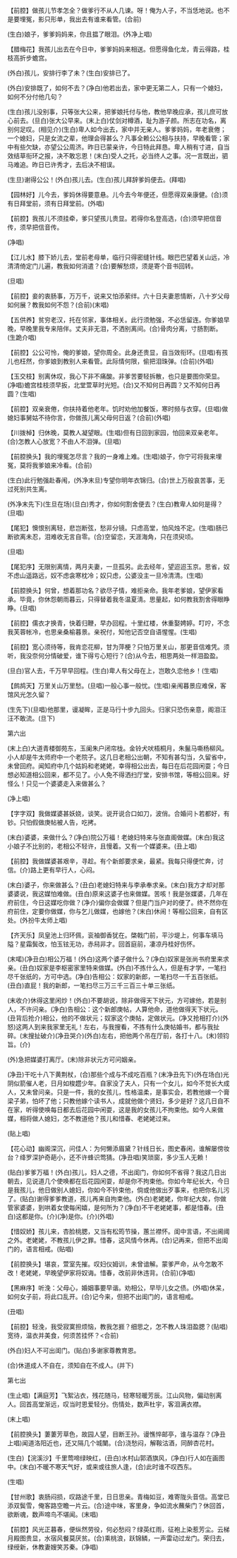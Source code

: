 <!-- { "loadSidebar": true } -->
【前腔】做孩儿节孝怎全？做爹行不从人几谏。呀！俺为人子，不当恁地说。也不是要埋冤，影只形单，我出去有谁来看管。(合前)

(生白)娘子，爹爹妈妈来，你且揾了眼泪。(外净上唱)

【腊梅花】我孩儿出去在今日中，爹爹妈妈来相送。但愿得鱼化龙，青云得路，桂枝高折步蟾宫。

(外白)孩儿，安排行李了未？(生白)安排已了。

(外白)安排既了，如何不去？(净白)他若出去，家中更无第二人，只有一个媳妇，如何不分付他几句？

(生白)孩儿没别事，只等张大公来，把爹娘托付与他，教他早晚应承，孩儿庶可放心前去。(旦白)张大公早来。(末上白)仗剑对樽酒，耻为游子颜。所志在功名，离别何足叹。(相见介)(生白)卑人如今出去，家中并无亲人。爹爹妈妈，年老衰倦；一个媳妇，只是女流之辈，他理会得甚么？凡事全赖公公相与扶持，早晚看管；家中有些欠缺，亦望公公周济。昨日已蒙亲许，今日特此拜恳。卑人稍有寸进，自当效结草衔环之报，决不敢忘恩！(末白)受人之托，必当终人之事。况一言既出，驷马难追。昨日已许秀才，去后决不相误。

(生旦)谢得公公！(外白)孩儿去。(生白)孩儿拜辞爹妈便去。(拜唱)

【园林好】儿今去，爹妈休得要意悬。儿今去今年便还，但愿得双亲康健。(合)须有日拜堂前，须有日拜堂前。(外唱)

【前腔】我孩儿不须挂牵，爹只望孩儿贵显。若得你名登高选，(合)须早把信音传，须早把信音传。

(净唱)

【江儿水】膝下娇儿去，堂前老母单，临行只得密缝针线。眼巴巴望着关山远，冷清清倚定门儿遍，教我如何消遣？(合)要解愁烦，须是寄个音书回转。

(旦唱)

【前腔】妾的衷肠事，万万千，说来又怕添萦绊。六十日夫妻恩情断，八十岁父母如何展？教我如何不怨？(合前)(末唱)

【五供养】贫穷老汉，托在邻家，事体相关。此行须勉强，不必恁留连。你爹娘早晚，早晚里我专来陪伴。丈夫非无泪，不洒别离间。(合)骨肉分离，寸肠割断。(生跪介唱)

【前腔】公公可怜，俺的爹娘，望你周全。此身还贵显，自当效衔环。(旦唱)有孩儿也枉然，你爹娘到教别人来看管。此际情何限，偷把泪珠弹。(合前)(外唱)

【玉交枝】别离休叹，我心下非不痛酸。非爹苦要轻拆散，也只是要图你荣显。(净唱)蟾宫桂枝须早扳，北堂萱草时光短。(合)又不知何日再圆？又不知何日再圆？(生唱)

【前腔】双亲衰倦，你扶持着他老年。饥时劝他加餐饭，寒时频与衣穿。(旦唱)做媳妇事舅姑不待你言，你做孩儿离父母何日返？(合前)(外唱)

【川拨棹】归休晚，莫教人凝望眼。(生唱)但有日回到家园，怕回来双亲老年。(合)怎教人心放宽？不由人不泪弹。(旦唱)

【前腔换头】我的埋冤怎尽言？我的一身难上难。(生唱)娘子，你宁可将我来埋冤，莫将我爹娘来冷看。(合前)

(生白)此行勉强赴春闱，(外净末旦)专望你明年衣锦归。(合)世上万般哀苦事，无过死别共生离。

(外净末先下)(生旦在场)(旦白)秀才，你如何割舍便去？(生白)教卑人如何是得？(旦唱)

【尾犯】懊恨别离轻，悲岂断弦，愁非分镜。只虑高堂，怕风烛不定。(生唱)肠已断欲离未忍，泪难收无言自零。(合)空留恋，天涯海角，只在须臾顷。

(旦唱)

【尾犯序】无限别离情，两月夫妻，一旦孤另。此去经年，望迢迢玉京。思省，奴不虑山遥路远，奴不虑衾寒枕冷；奴只虑，公婆没主一旦冷清清。(生唱)

【前腔换头】何曾，想着那功名？欲尽子情，难拒亲命。我年老爹娘，望伊家看承。毕竟，你休怨朝雨暮云，只得替着我冬温夏淸。思量起，如何教我割舍得眼睁睁。(旦唱)

【前腔】儒衣才换青，快着归鞭，早办回程。十里红楼，休重娶娉婷。叮咛，不念我芙蓉帐冷，也思亲桑榆暮景。亲祝付，知他记否空自语惺惺。(生唱)

【前腔】宽心须待等，我肯恋花柳，甘为萍梗？只怕万里关山，那更音信难凭。须听，我没奈何分情破爱，谁下得亏心短行？(合)从今去，相思两处一样泪盈盈。

(旦白)官人去，千万早早回程。(生白)卑人有父母在上，岂敢久恋他乡！(生唱)

【鹧鸪天】万里关山万里愁。(旦唱)一般心事一般忧。(生唱)亲闱暮景应难保，客馆风光怎久留？

(生先下)(旦唱)他那里，谩凝眸，正是马行十步九回头。归家只恐伤亲意，阁泪汪汪不敢流。(旦下)

第六出

(末上白)大道青楼御苑东，玉阑朱户闭帘栊。金铃犬吠梧桐月，朱鬣马嘶杨柳风。小人却是牛太师府中一个老院子。这几日老相公出朝，不知有甚勾当，久留省中，未曾回府。闻知府中几个姑妈和老姥姥，幸得相公出去，每日在后花园闲耍；今日想必知道相公回来，都不见了。小人免不得洒扫厅堂，安排书馆，等相公回来。好怪么！只见一个婆婆走入来做甚么？

(净上唱)

【字字双】我做媒婆甚妖娆，谈笑。说开说合口如刀，波俏。合婚问卜若都好，有钞。只怕假做庚帖被人告，吃拷。

(末白)婆婆，来做什么？(净白)院公万福！老媳妇特来与张直阁做媒。(末白)我这小娘子不比别的，老相公不轻许，且慢着。又有一个媒婆来。(丑上唱)

【前腔】我做媒婆甚艰辛，寻趁。有个新郎要求亲，最紧。我每只得便忙奔，讨信。(介)路上更有早行人，心闷。

(末白)婆子，你来做甚么？(丑白)老媳妇特来与李承奉求亲。(末白)我方才却对那婆婆说，我这媒怕难做。(丑白)原来这婆子也来做媒。苦咳！我是张媒婆，几年在府前住，今日这媒吃你做？(净介)偏你会做媒？但是门当户对的便了。终不然你在府前住，定要你做媒，你与乞儿做媒，也嫁他？(末白)休闹！等相公回来，自有区处。(外扮牛太师上唱)

【齐天乐】凤皇池上归环佩，衮袖御香犹在。棨戟门前，平沙堤上，何事车填马隘？星霜鬓改，怕玉铉无功，赤舄非才。回首庭前，凄凉丹桂好伤怀。

(末喏)(净丑白)相公万福！(外白)这两个婆子做什么？(净白)奴家是张尚书府里来求亲。(丑白)奴家是李枢密家里特来做媒。(外白)不拣什么人，但是有才学，一笔扫尽千张纸的，方可中选。(净白)告相公：奴家的新郎，一笔扫尽一千五百张纸。(丑白)直屁！我的新郎，一笔扫尽三万三千三百三十单三张纸。

(末收介)休得这里闲炒！(外白)不要胡说，除非做得天下状元，方可嫁他，若是别人，不许问亲。(净白)告相公：这个新郎庚帖，人算他命，道他做得天下状元。(丑背后抢介)相公，他的不做状元；奴家这个庚帖，定做状元。(净又抢相打介)(外怒)这两人到来我家里无礼！左右，与我搜看，不拣有什么庚帖婚书，都与我扯碎。(末搜扯破介)(净丑哭介)(外白)左右，把他两个吊在厅前，各打十八。(末)领钧旨。(介)

(外)急把媒婆打离厅。(末)除非状元方可问姻亲。

(净丑)干吃十八下黄荆杖，(合)那些个成与不成吃百瓶？(末净丑先下)(外在场白)光阴似箭催人老，日月如梭趱少年。自家没了夫人，只有一个女儿，如今不觉长大成人，又未曾问亲。只是一件，我的女孩儿，性格温柔，是事实会，若教他嫁一个膏梁子弟，怕坏了他；只教他嫁个读书人，成就他做个贤妇，多少是好？这几日自不在家，听得使唤每日都去后花园中闲耍，这是我的女孩儿不拘束他。如今人来做媒，相将做人媳妇，怎不教道他？孩儿和惜春、老姥姥过来。

(贴上唱)

【花心动】幽阁深沉，问佳人：为何懒添眉黛？针线日长，图史春闲，谁解屡傍妆台？绛罗深护奇葩小，还不许蜂识莺猜。(净丑唱)笑琐窗，多少玉人无赖！

(贴白)爹爹万福！(外白)孩儿，妇人之德，不出闺门，你如何不省得？我这几日出朝去，见说道几个使唤都在后花园闲耍，却是你不拘束他。你如今年纪长大，今日是我孩儿，他日做别人媳妇，你如今不钤束他，倘或他做出歹事来，也把你名儿污了。(贴白)谢得爹爹教道，孩儿再来自拘束他。(外白)老姥姥，你年纪大矣，你做管家婆婆，到哄着女使每闲嬉，是何所为？(净白)不干老姥姥事，都是惜春。(丑白)这都是你。(介)(净)是你。(介)(外唱)

【惜奴娇】孩儿来，杏脸桃腮，又当有松筠节操，蕙兰襟怀。闺中言语，不出阃阈之外。老姥姥，不教孩儿伊之罪。惜春，这风情今休再。(合)记再来，但把不出闺门的，语言相戒。(贴唱)

【前腔换头】堪哀，萱室先摧。叹妇仪姆训，未曾谙解。蒙爹严命，从今怎敢不改！老姥姥，早晚望伊家将奴诲。惜春，改前非休违背。(合前)(净唱)

【黑麻序】听浼：父母心，婚姻事要早谐。劝相公，早毕儿女之债。(外唱)休呆，如何女子前，将此口乱开。(合)记今来，但把不出闺门的，语言相戒。

(丑唱)

【前腔】轻浼，我受寂寞担烦恼，教我怎捱？细思之，怎不教人珠泪盈腮？(贴唱)宽待，温衣并美食，何须苦挂怀？<合前)

(外白)妇人不可出闺门。(贴白)多谢家尊教育恩。

(合)休道成人不自在，须知自在不成人。(并下)

第七出

(生止唱)【满庭芳】飞絮沾衣，残花随马，轻寒轻暖芳辰。江山风物，偏动别离人。回首高堂渐远，叹当时恩爱轻分。伤情处，数声杜宇，客泪满衣襟。

(末上唱)

【前腔换头】萋萋芳草色，故园人望，目断王孙。谩憔悴邮亭，谁与温存？(净丑上唱)闻道洛阳近也，还又隔几个城闉。(合)浇愁闷，解鞍沽酒，同醉杏花村。

(生白)【浣溪沙】千里莺啼绿映红，(丑白)水村山郭酒旗风，(净白)行人如在画图中。(末白)不暖不寒天气好，或来或往旅人逢，(合)此时谁不叹西东。

(生唱)

【甘州歌】衷肠闷损，叹路途千里，日日思亲。青梅如豆，难寄陇头音信。高堂已添双鬓雪，俺客路空瞻一片云。(合)途中味，客里身，争如流水蘸柴门？休回首，欲断魂，数声啼鸟不堪闻。(末唱)

【前腔】风光正暮春，便纵然劳役，何必愁闷？绿英红雨，征袍上染惹芳尘。云梯月殿图贵显，水宿风餐莫厌贫。(合)乘桃浪，跃锦鳞，一声雷动过龙门。荣归去，绿绶新，休教妻嫂笑苏秦。(净唱)

